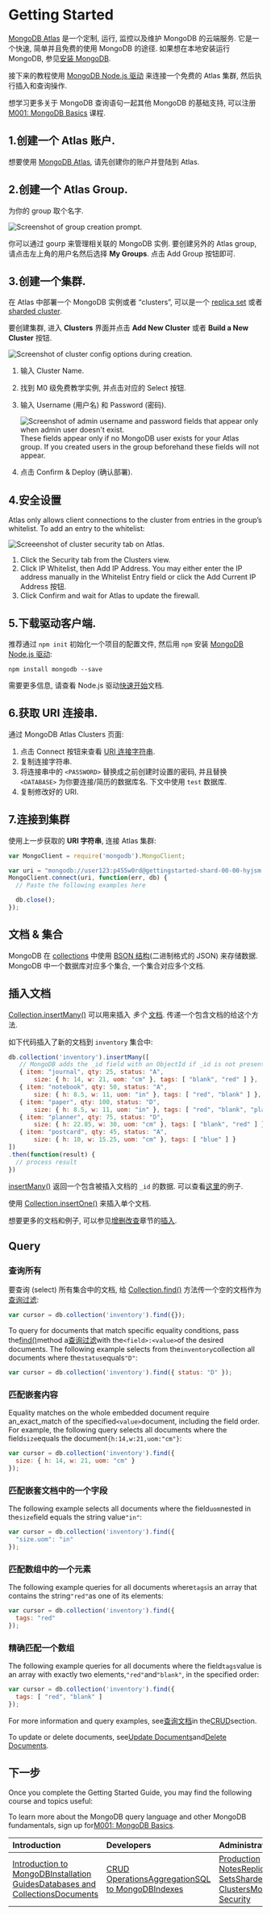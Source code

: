 # Getting Started

[MongoDB Atlas](https://cloud.mongodb.com/?jmp=docs) 是一个定制, 运行, 监控以及维护 MongoDB 的云端服务. 它是一个快速, 简单并且免费的使用 MongoDB 的途径. 如果想在本地安装运行 MongoDB, 参见[安装 MongoDB](https://docs.mongodb.com/manual/installation/#tutorial-installation).

接下来的教程使用 [MongoDB Node.js 驱动](http://mongodb.github.io/node-mongodb-native/2.2/) 来连接一个免费的 Atlas 集群, 然后执行插入和查询操作.

想学习更多关于 MongoDB 查询语句一起其他 MongoDB 的基础支持, 可以注册 [M001: MongoDB Basics](https://university.mongodb.com/courses/M001/about) 课程.

## 1.创建一个 Atlas 账户.

想要使用 [MongoDB Atlas](https://cloud.mongodb.com/?jmp=docs), 请先创建你的账户并登陆到 Atlas.

## 2.创建一个 Atlas Group.

为你的 group 取个名字.

![](https://docs.mongodb.com/manual/_images/atlas-create-group.png "Screenshot of group creation prompt.")

你可以通过 gourp 来管理相关联的 MongoDB 实例. 要创建另外的 Atlas group, 请点击左上角的用户名然后选择 **My Groups**. 点击 Add Group 按钮即可.

## 3.创建一个集群.

在 Atlas 中部署一个 MongoDB 实例或者 “clusters”, 可以是一个 [replica set](https://docs.mongodb.com/manual/reference/glossary/#term-replica-set) 或者 [sharded cluster](https://docs.mongodb.com/manual/reference/glossary/#term-sharded-cluster).

要创建集群, 进入 **Clusters** 界面并点击 **Add New Cluster** 或者 **Build a New Cluster** 按钮.

![](https://docs.mongodb.com/manual/_images/atlas-create-cluster.png "Screenshot of cluster config options during creation.")

1. 输入 Cluster Name.

2. 找到 M0 级免费教学实例, 并点击对应的 Select 按钮.

3. 输入 Username (用户名) 和 Password (密码).

   ![](https://docs.mongodb.com/manual/_images/atlas-create-cluster-add-user.png "Screenshot of admin username and password fields that appear only when admin user doesn&apos;t exist.")  
   These fields appear only if no MongoDB user exists for your Atlas group. If you created users in the group beforehand these fields will not appear.

4. 点击 Confirm & Deploy (确认部署).

## 4.安全设置

Atlas only allows client connections to the cluster from entries in the group’s whitelist. To add an entry to the whitelist:

![](https://docs.mongodb.com/manual/_images/atlas-setup-cluster-security.png "Screeenshot of cluster security tab on Atlas.")

1. Click the Security tab from the Clusters view.
2. Click IP Whitelist, then Add IP Address. You may either enter the IP address manually in the
   Whitelist Entry field or click the Add Current IP Address 按钮.
3. Click Confirm and wait for Atlas to update the firewall.

## 5.下载驱动客户端.

推荐通过 `npm init` 初始化一个项目的配置文件, 然后用 `npm` 安装 [MongoDB Node.js 驱动](http://mongodb.github.io/node-mongodb-native/2.2/):

```
npm install mongodb --save
```

需要更多信息, 请查看 Node.js 驱动[快速开始](http://mongodb.github.io/node-mongodb-native/2.2/installation-guide/installation-guide/)文档.

## 6.获取 URI 连接串.

通过 MongoDB Atlas Clusters 页面:

1. 点击 Connect 按钮来查看 [URI 连接字符串](https://docs.mongodb.com/manual/reference/connection-string/#mongodb-uri).
2. 复制连接字符串.
3. 将连接串中的 `<PASSWORD>` 替换成之前创建时设置的密码, 并且替换
   `<DATABASE>` 为你要连接/简历的数据库名. 下文中使用 `test` 数据库.
4. 复制修改好的 URI.

## 7.连接到集群

使用上一步获取的 **URI 字符串**, 连接 Atlas 集群:

```js
var MongoClient = require('mongodb').MongoClient;

var uri = "mongodb://user123:p455w0rd@gettingstarted-shard-00-00-hyjsm.mongodb.net:27017,gettingstarted-shard-00-01-hyjsm.mongodb.net:27017,gettingstarted-shard-00-02-hyjsm.mongodb.net:27017/test?ssl=true&replicaSet=GettingStarted-shard-0&authSource=admin";
MongoClient.connect(uri, function(err, db) {
  // Paste the following examples here

  db.close();
});
```

## 文档 & 集合

MongoDB 在 [collections](https://docs.mongodb.com/manual/reference/glossary/#term-collection) 中使用 [BSON 结构](https://docs.mongodb.com/manual/core/document/#bson-document-format)\(二进制格式的 JSON\) 来存储数据. MongoDB 中一个数据库对应多个集合, 一个集合对应多个文档.

## 插入文档

[Collection.insertMany\(\)](http://mongodb.github.io/node-mongodb-native/2.2/api/Collection.html#insertMany) 可以用来插入 _多个_ [文档](https://docs.mongodb.com/manual/core/document/#bson-document-format). 传递一个包含文档的给这个方法.

如下代码插入了新的文档到 `inventory` 集合中:


```js
db.collection('inventory').insertMany([
   // MongoDB adds the _id field with an ObjectId if _id is not present
   { item: "journal", qty: 25, status: "A",
       size: { h: 14, w: 21, uom: "cm" }, tags: [ "blank", "red" ] },
   { item: "notebook", qty: 50, status: "A",
       size: { h: 8.5, w: 11, uom: "in" }, tags: [ "red", "blank" ] },
   { item: "paper", qty: 100, status: "D",
       size: { h: 8.5, w: 11, uom: "in" }, tags: [ "red", "blank", "plain" ] },
   { item: "planner", qty: 75, status: "D",
       size: { h: 22.85, w: 30, uom: "cm" }, tags: [ "blank", "red" ] },
   { item: "postcard", qty: 45, status: "A",
       size: { h: 10, w: 15.25, uom: "cm" }, tags: [ "blue" ] }
])
.then(function(result) {
  // process result
})
```

[insertMany\(\)](http://mongodb.github.io/node-mongodb-native/2.2/api/Collection.html#insertMany) 返回一个包含被插入文档的 `_id` 的数据. 可以查看[这里](https://docs.mongodb.com/manual/reference/method/db.collection.insertMany/#insertmany-examples)的例子.

使用 [Collection.insertOne\(\)](http://mongodb.github.io/node-mongodb-native/2.2/api/Collection.html#insertOne) 来插入单个文档.

想要更多的文档和例子, 可以参见[增删改查](/crud/)章节的[插入](/crud/insert.html).

## Query

### 查询所有

要查询 (select) 所有集合中的文档, 给 [Collection.find\(\)](http://mongodb.github.io/node-mongodb-native/2.2/api/Collection.html#find) 方法传一个空的文档作为[查询过滤](https://docs.mongodb.com/manual/core/document/#document-query-filter):


```js
var cursor = db.collection('inventory').find({});
```

To query for documents that match specific equality conditions, pass the[find\(\)](http://mongodb.github.io/node-mongodb-native/2.2/api/Collection.html#find)method a[查询过滤](https://docs.mongodb.com/manual/core/document/#document-query-filter)with the`<field>:<value>`of the desired documents. The following example selects from the`inventory`collection all documents where the`status`equals`"D"`:


```js
var cursor = db.collection('inventory').find({ status: "D" });
```

### 匹配嵌套内容

Equality matches on the whole embedded document require an\_exact\_match of the specified`<value>`document, including the field order. For example, the following query selects all documents where the field`size`equals the document`{h:14,w:21,uom:"cm"}`:


```js
var cursor = db.collection('inventory').find({ 
  size: { h: 14, w: 21, uom: "cm" }
});
```

### 匹配嵌套文档中的一个字段

The following example selects all documents where the field`uom`nested in the`size`field equals the string value`"in"`:


```js
var cursor = db.collection('inventory').find({ 
  "size.uom": "in"
});
```

### 匹配数组中的一个元素

The following example queries for all documents where`tags`is an array that contains the string`"red"`as one of its elements:


```js
var cursor = db.collection('inventory').find({ 
  tags: "red"
});
```

### 精确匹配一个数组

The following example queries for all documents where the field`tags`value is an array with exactly two elements,`"red"`and`"blank"`, in the specified order:


```js
var cursor = db.collection('inventory').find({ 
  tags: [ "red", "blank" ]
});
```

For more information and query examples, see[查询文档](https://docs.mongodb.com/manual/tutorial/query-documents/#read-operations-queries)in the[CRUD](https://docs.mongodb.com/manual/crud/#crud)section.

To update or delete documents, see[Update Documents](https://docs.mongodb.com/manual/tutorial/update-documents/#write-op-update)and[Delete Documents](https://docs.mongodb.com/manual/tutorial/remove-documents/#write-op-delete).

## 下一步

Once you complete the Getting Started Guide, you may find the following course and topics useful:

To learn more about the MongoDB query language and other MongoDB fundamentals, sign up for[M001: MongoDB Basics](https://university.mongodb.com/courses/M001/about).

| Introduction | Developers | Administrators | Reference |
| :--- | :--- | :--- | :--- |
| [Introduction to MongoDB](https://docs.mongodb.com/manual/introduction/)[Installation Guides](https://docs.mongodb.com/manual/installation/)[Databases and Collections](https://docs.mongodb.com/manual/core/databases-and-collections/)[Documents](https://docs.mongodb.com/manual/core/document/) | [CRUD Operations](https://docs.mongodb.com/manual/crud/)[Aggregation](https://docs.mongodb.com/manual/aggregation/)[SQL to MongoDB](https://docs.mongodb.com/manual/reference/sql-comparison/)[Indexes](https://docs.mongodb.com/manual/indexes/) | [Production Notes](https://docs.mongodb.com/manual/administration/production-notes/)[Replica Sets](https://docs.mongodb.com/manual/replication/)[Sharded Clusters](https://docs.mongodb.com/manual/sharding/)[MongoDB Security](https://docs.mongodb.com/manual/security/) | [Shell Methods](https://docs.mongodb.com/manual/reference/method/)[Query Operators](https://docs.mongodb.com/manual/reference/operator/)[Reference](https://docs.mongodb.com/manual/reference/)[Glossary](https://docs.mongodb.com/manual/reference/glossary/) |



